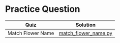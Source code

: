 # Practice Question

| Quiz | Solution |
| --- | --- |
| Match Flower Name | [match_flower_name.py](https://github.com/andreyyohanes/Udacity-Introduction-to-Python-Programming/blob/main/05%20Scripting/06%20Practice%20Question/match_flower_name.py) |
